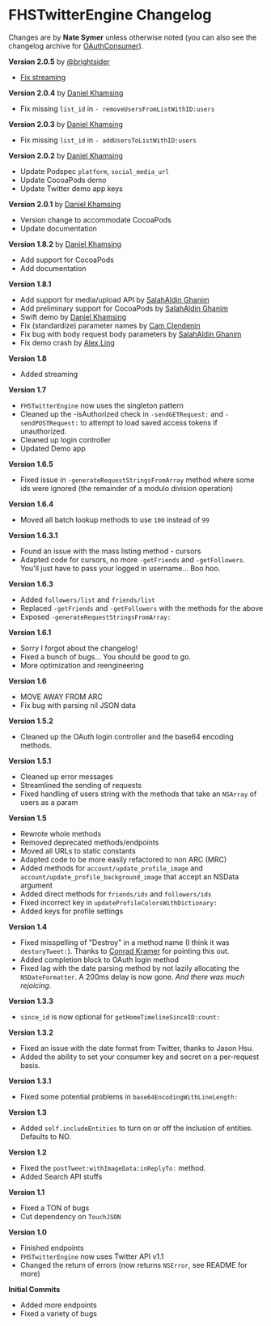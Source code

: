 # **FHSTwitterEngine Changelog**

Changes are by **Nate Symer** unless otherwise noted (you can also see the changelog archive for [OAuthConsumer](.github/oauthconsumer.md)).

**Version 2.0.5** by [@brightsider](https://github.com/brightsider)

- [Fix streaming](https://github.com/fhsjaagshs/FHSTwitterEngine/pull/124)

**Version 2.0.4** by [Daniel Khamsing](https://github.com/dkhamsing)

- Fix missing `list_id` in `- removeUsersFromListWithID:users`

**Version 2.0.3** by [Daniel Khamsing](https://github.com/dkhamsing)

- Fix missing `list_id` in `- addUsersToListWithID:users`

**Version 2.0.2** by [Daniel Khamsing](https://github.com/dkhamsing)

- Update Podspec `platform`, `social_media_url`
- Update CocoaPods demo
- Update Twitter demo app keys

**Version 2.0.1** by [Daniel Khamsing](https://github.com/dkhamsing)

- Version change to accommodate CocoaPods
- Update documentation

**Version 1.8.2** by [Daniel Khamsing](https://github.com/dkhamsing)

- Add support for CocoaPods
- Add documentation

**Version 1.8.1**

- Add support for media/upload API by [SalahAldin Ghanim](https://github.com/salah-ghanim)
- Add preliminary support for CocoaPods by [SalahAldin Ghanim](https://github.com/salah-ghanim)
- Swift demo by [Daniel Khamsing](https://github.com/dkhamsing)
- Fix (standardize) parameter names by [Cam Clendenin](https://github.com/camclendenin)
- Fix bug with body request body parameters by [SalahAldin Ghanim](https://github.com/salah-ghanim)
- Fix demo crash by [Alex Ling](https://github.com/hkalexling)

**Version 1.8**

- Added streaming

**Version 1.7**

- `FHSTwitterEngine` now uses the singleton pattern
- Cleaned up the -isAuthorized check in `-sendGETRequest:` and `-sendPOSTRequest:` to attempt to load saved access tokens if unauthorized.
- Cleaned up login controller
- Updated Demo app

**Version 1.6.5**

- Fixed issue in `-generateRequestStringsFromArray` method where some ids were ignored (the remainder of a modulo division operation)

**Version 1.6.4**

- Moved all batch lookup methods to use `100` instead of `99`

**Version 1.6.3.1**

- Found an issue with the mass listing method - cursors
- Adapted code for cursors, no more `-getFriends` and `-getFollowers`. You'll just have to pass your logged in username… Boo hoo.

**Version 1.6.3**

- Added `followers/list` and `friends/list`
- Replaced `-getFriends` and `-getFollowers` with the methods for the above
- Exposed `-generateRequestStringsFromArray:`

**Version 1.6.1**

- Sorry I forgot about the changelog!
- Fixed a bunch of bugs... You should be good to go.
- More optimization and reengineering

**Version 1.6**

- MOVE AWAY FROM ARC
- Fix bug with parsing nil JSON data

**Version 1.5.2**

- Cleaned up the OAuth login controller and the base64 encoding methods.

**Version 1.5.1**

- Cleaned up error messages
- Streamlined the sending of requests
- Fixed handling of users string with the methods that take an `NSArray` of users as a param

**Version 1.5**

- Rewrote whole methods
- Removed deprecated methods/endpoints
- Moved all URLs to static constants
- Adapted code to be more easily refactored to non ARC (MRC)
- Added methods for `account/update_profile_image` and `account/update_profile_background_image` that accept an NSData argument
- Added direct methods for `friends/ids` and `followers/ids`
- Fixed incorrect key in `updateProfileColorsWithDictionary:`
- Added keys for profile settings

**Version 1.4**

- Fixed misspelling of "Destroy" in a method name (I think it was `destoryTweet:`). Thanks to [Conrad Kramer](http://twitter.com/conradev) for pointing this out.
- Added completion block to OAuth login method
- Fixed lag with the date parsing method by not lazily allocating the `NSDateFormatter`. A 200ms delay is now gone. *And there was much rejoicing*.

**Version 1.3.3**

- `since_id` is now optional for `getHomeTimelineSinceID:count:`

**Version 1.3.2**

- Fixed an issue with the date format from Twitter, thanks to Jason Hsu.
- Added the ability to set your consumer key and secret on a per-request basis.

**Version 1.3.1**

- Fixed some potential problems in `base64EncodingWithLineLength:`

**Version 1.3**

- Added `self.includeEntities` to turn on or off the inclusion of entities. Defaults to NO.

**Version 1.2**

- Fixed the `postTweet:withImageData:inReplyTo:` method.
- Added Search API stuffs

**Version 1.1**

- Fixed a TON of bugs
- Cut dependency on `TouchJSON`

**Version 1.0**

- Finished endpoints
- `FHSTwitterEngine` now uses Twitter API v1.1
- Changed the return of errors (now returns `NSError`, see README for more)

**Initial Commits**

- Added more endpoints
- Fixed a variety of bugs

